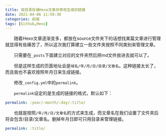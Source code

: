 ```yaml
---
title: 按目录存储Hexo文章并修改生成的链接
date: 2021-04-06 11:59:30
categories: 前端
tags: [Github,Hexo]
---
```

&emsp;&emsp;随着Hexo文章逐渐变多，都放在source文件夹下的话想找某篇文章进行管理就显得有些痛苦了，所以这次我打算建立一些文件夹按照不同类别来管理文章。

&emsp;&emsp;只需要在`_posts`下面建立对应的文件夹然后把md文件放进去就可以了。

&emsp;&emsp;但是这样生成的页面地址会是`域名/年/月/日/目录/文章名`。这种链接太长了，而且我也不喜欢按照年月日来生成链接。

&emsp;&emsp;修改`_config.yml`中的`permalink`。

&emsp;&emsp;`permalink`设定的是生成的链接的格式，默认如下：
```yml
permalink: :year/:month/:day/:title/
```
&emsp;&emsp;也就是按照`/年/月/日/文章名`的方式来生成，而文章名在我们设置了文件夹后将会包含/目录/文章名。删掉年月日即可只用目录来管理链接。

```yml
permalink: :title/
```
